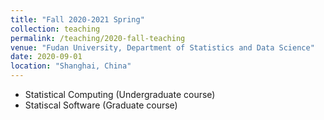 ```yaml
---
title: "Fall 2020-2021 Spring"
collection: teaching
permalink: /teaching/2020-fall-teaching
venue: "Fudan University, Department of Statistics and Data Science"
date: 2020-09-01
location: "Shanghai, China"
---
```


* Statistical Computing (Undergraduate course) 
* Statiscal Software (Graduate course)
